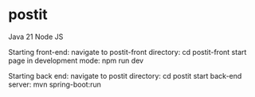 # postit
Java 21
Node JS

 
Starting front-end:
 navigate to postit-front directory: 
  cd postit-front
 start page in development mode:
  npm run dev

Starting back end:
 navigate to postit directory:
  cd postit
 start back-end server:
  mvn spring-boot:run
